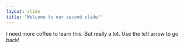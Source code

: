 ```yaml
---
layout: slide
title: "Welcome to our second slide!"
---
```

I need more coffee to learn this. But really a lot.
Use the left arrow to go back!
